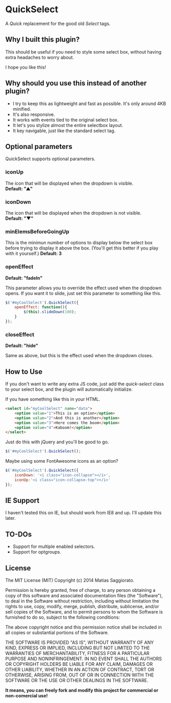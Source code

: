 QuickSelect
=================

A *Quick* replacement for the good old *Select* tags.

Why I built this plugin?
------------------

This should be useful if you need to style some select box, without having extra headaches to worry about.

I hope you like this!

Why should you use this instead of another plugin?
-------------------------------------------

* I try to keep this as lightweight and fast as possible. It's only around 4KB minified.
* It's also responsive.
* It works with events tied to the original select box.
* It let's you stylize almost the entire selectbox layout.
* It key navigable, just like the standard select tag.
 
Optional parameters
-------------------

QuickSelect supports optional parameters.

### iconUp
The icon that will be displayed when the dropdown is visible.  
**Default: "&#9650;"**

### iconDown
The icon that will be displayed when the dropdown is not visible.  
**Default: "&#9660;"**

### minElemsBeforeGoingUp
This is the minimun number of options to display below the select box before trying to display it above the box. (You'll get this better if you play with it yourself.)
**Default: 3**

### openEffect
**Default: "fadeIn"**

This parameter allows you to override the effect used when the dropdown opens. If you want it to slide, just set this parameter to something like this.

```javascript
$('#myCoolSelect').QuickSelect({
	openEffect: function(){
		$(this).slideDown(100);
	}
});
```

### closeEffect
**Default: "hide"**

Same as above, but this is the effect used when the dropdown closes.

How to Use
----------

If you don't want to write any extra JS code, just add the *quick-select* class to your select box, and the plugin will automatically initialize.


If you have something like this in your HTML.
```html
<select id="myCoolSelect" name="data">
	<option value="1">This is an option</option>
	<option value="2">And this is another</option>
	<option value="3">Here comes the boom</option>
	<option value="4">Kaboom!</option>
</select>
```

Just do this with jQuery and you'll be good to go.
```javascript
$('#myCoolSelect').QuickSelect();
```

Maybe using some FontAwesome icons as an option?
```javascript
$('#myCoolSelect').QuickSelect({
	iconDown: '<i class="icon-collapse"></i>',
	iconUp:'<i class="icon-collapse-top"></i>'
});
```

IE Support
----------

I haven't tested this on IE, but should work from IE8 and up. I'll update this later.

TO-DOs
----------

* Support for multiple enabled selectors.
* Support for optgroups.

License
-------

The MIT License (MIT) Copyright (c) 2014 Matias Saggiorato.

Permission is hereby granted, free of charge, to any person obtaining a copy of this software and associated documentation files (the "Software"), to deal in the Software without restriction, including without limitation the rights to use, copy, modify, merge, publish, distribute, sublicense, and/or sell copies of the Software, and to permit persons to whom the Software is furnished to do so, subject to the following conditions:

The above copyright notice and this permission notice shall be included in all copies or substantial portions of the Software.

THE SOFTWARE IS PROVIDED "AS IS", WITHOUT WARRANTY OF ANY KIND, EXPRESS OR IMPLIED, INCLUDING BUT NOT LIMITED TO THE WARRANTIES OF MERCHANTABILITY, FITNESS FOR A PARTICULAR PURPOSE AND NONINFRINGEMENT. IN NO EVENT SHALL THE AUTHORS OR COPYRIGHT HOLDERS BE LIABLE FOR ANY CLAIM, DAMAGES OR OTHER LIABILITY, WHETHER IN AN ACTION OF CONTRACT, TORT OR OTHERWISE, ARISING FROM, OUT OF OR IN CONNECTION WITH THE SOFTWARE OR THE USE OR OTHER DEALINGS IN THE SOFTWARE.

**It means, you can freely fork and modify this project for commercial or non-comercial use!**